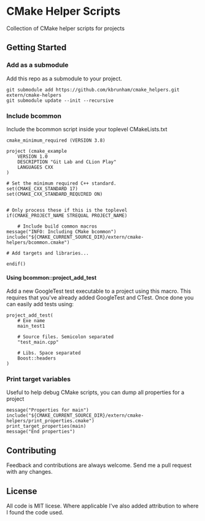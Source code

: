 # CMake Helper Scripts

Collection of CMake helper scripts for projects

## Getting Started
### Add as a submodule
Add this repo as a submodule to your project. 

    git submodule add https://github.com/kbrunham/cmake_helpers.git extern/cmake-helpers
    git submodule update --init --recursive

### Include bcommon
Include the bcommon script inside your toplevel CMakeLists.txt

    cmake_minimum_required (VERSION 3.8)

    project (cmake_example
        VERSION 1.0
        DESCRIPTION "Git Lab and CLion Play"
        LANGUAGES CXX
    )

    # Set the minimum required C++ standard.
    set(CMAKE_CXX_STANDARD 17)
    set(CMAKE_CXX_STANDARD_REQUIRED ON)


    # Only process these if this is the toplevel
    if(CMAKE_PROJECT_NAME STREQUAL PROJECT_NAME)

        # Include build common macros
	message("INFO: Including CMake bcommon")
	include("${CMAKE_CURRENT_SOURCE_DIR}/extern/cmake-helpers/bcommon.cmake")

	# Add targets and libraries...

    endif()

#### Using bcommon::project_add_test
Add a new GoogleTest test executable to a project using this macro. This requires that you've already added GoogleTest and CTest. Once done you can easily add tests using:


    project_add_test(
        # Exe name
        main_test1 

        # Source files. Semicolon separated
        "test_main.cpp"

        # Libs. Space separated
        Boost::headers
    )


### Print target variables
Useful to help debug CMake scripts, you can dump all properties for a project

    message("Properties for main")
    include("${CMAKE_CURRENT_SOURCE_DIR}/extern/cmake-helpers/print_properties.cmake")
    print_target_properties(main)
    message("End properties")


## Contributing
Feedback and contributions are always welcome. Send me a pull request with any changes.

## License
All code is MIT licese. Where applicable I've also added attribution to where I found the code used.

